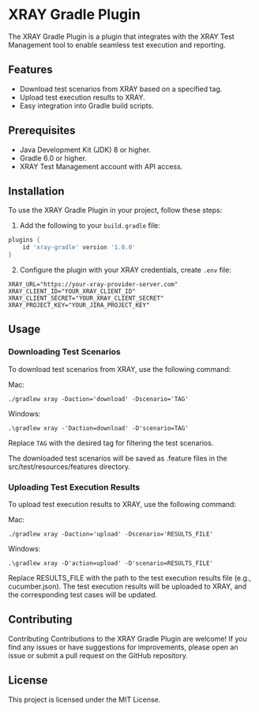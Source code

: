 # XRAY Gradle Plugin

The XRAY Gradle Plugin is a plugin that integrates with the XRAY Test Management tool to enable seamless test
execution and reporting.

## Features

- Download test scenarios from XRAY based on a specified tag.
- Upload test execution results to XRAY.
- Easy integration into Gradle build scripts.

## Prerequisites

- Java Development Kit (JDK) 8 or higher.
- Gradle 6.0 or higher.
- XRAY Test Management account with API access.

## Installation

To use the XRAY Gradle Plugin in your project, follow these steps:

1. Add the following to your `build.gradle` file:

```groovy
plugins {
    id 'xray-gradle' version '1.0.0'
}
```

2. Configure the plugin with your XRAY credentials, create `.env` file:

```dotenv
XRAY_URL="https://your-xray-provider-server.com"
XRAY_CLIENT_ID="YOUR_XRAY_CLIENT_ID"
XRAY_CLIENT_SECRET="YOUR_XRAY_CLIENT_SECRET"
XRAY_PROJECT_KEY="YOUR_JIRA_PROJECT_KEY"
```

## Usage

### Downloading Test Scenarios

To download test scenarios from XRAY, use the following command:

Mac:

```shell
./gradlew xray -Daction='download' -Dscenario='TAG'
```

Windows:

```shell
.\gradlew xray -'Daction=download' -D'scenario=TAG'
```

Replace `TAG` with the desired tag for filtering the test scenarios.

The downloaded test scenarios will be saved as .feature files in the src/test/resources/features directory.

### Uploading Test Execution Results

To upload test execution results to XRAY, use the following command:

Mac:

```shell
./gradlew xray -Daction='upload' -Dscenario='RESULTS_FILE'
```

Windows:

```shell
.\gradlew xray -D'action=upload' -D'scenario=RESULTS_FILE'
```

Replace RESULTS_FILE with the path to the test execution results file (e.g., cucumber.json).
The test execution results will be uploaded to XRAY, and the corresponding test cases will be updated.

## Contributing

Contributing
Contributions to the XRAY Gradle Plugin are welcome! If you find any issues or have suggestions for improvements, please
open an issue or submit a pull request on the GitHub repository.

## License

This project is licensed under the MIT License.

